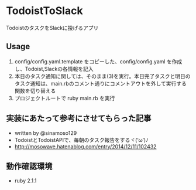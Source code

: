 # TodoistToSlack
TodoistのタスクをSlackに投げるアプリ

## Usage
1. config/config.yaml.template をコピーした、config/config.yaml を作成し、Todoist,Slackの各情報を記入
2. 本日のタスク通知に関しては、そのまま(3)を実行。本日完了タスクと明日のタスク通知は、main.rbのコメント通りにコメントアウトを外して実行する関数を切り替える
3. プロジェクトルートで ruby main.rb を実行

## 実装にあたって参考にさせてもらった記事
* written by @sinamoso129
* TodoistとTodoistAPIで、毎朝のタスク報告をするヾ(‘ω’)ﾉ
* http://mosowave.hatenablog.com/entry/2014/12/11/102432

## 動作確認環境
* ruby 2.1.1
